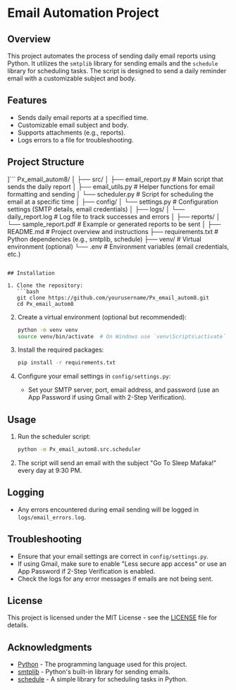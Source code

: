 # Email Automation Project

## Overview

This project automates the process of sending daily email reports using Python. It utilizes the `smtplib` library for sending emails and the `schedule` library for scheduling tasks. The script is designed to send a daily reminder email with a customizable subject and body.

## Features

- Sends daily email reports at a specified time.
- Customizable email subject and body.
- Supports attachments (e.g., reports).
- Logs errors to a file for troubleshooting.

## Project Structure


]```
Px_email_autom8/
│
├── src/
│   ├── email_report.py          # Main script that sends the daily report
│   ├── email_utils.py           # Helper functions for email formatting and sending
│   └── scheduler.py             # Script for scheduling the email at a specific time
│
├── config/
│   └── settings.py              # Configuration settings (SMTP details, email credentials)
│
├── logs/
│   └── daily_report.log         # Log file to track successes and errors
│
├── reports/
│   └── sample_report.pdf        # Example or generated reports to be sent
│
├── README.md                    # Project overview and instructions
├── requirements.txt             # Python dependencies (e.g., smtplib, schedule)
├── venv/                        # Virtual environment (optional)
└── .env                         # Environment variables (email credentials, etc.)
```

## Installation

1. Clone the repository:
   ```bash
   git clone https://github.com/yourusername/Px_email_autom8.git
   cd Px_email_autom8
   ```

2. Create a virtual environment (optional but recommended):
   ```bash
   python -m venv venv
   source venv/bin/activate  # On Windows use `venv\Scripts\activate`
   ```

3. Install the required packages:
   ```bash
   pip install -r requirements.txt
   ```

4. Configure your email settings in `config/settings.py`:
   - Set your SMTP server, port, email address, and password (use an App Password if using Gmail with 2-Step Verification).

## Usage

1. Run the scheduler script:
   ```bash
   python -m Px_email_autom8.src.scheduler
   ```

2. The script will send an email with the subject "Go To Sleep Mafaka!" every day at 9:30 PM.

## Logging

- Any errors encountered during email sending will be logged in `logs/email_errors.log`.

## Troubleshooting

- Ensure that your email settings are correct in `config/settings.py`.
- If using Gmail, make sure to enable "Less secure app access" or use an App Password if 2-Step Verification is enabled.
- Check the logs for any error messages if emails are not being sent.

## License

This project is licensed under the MIT License - see the [LICENSE](LICENSE) file for details.

## Acknowledgments

- [Python](https://www.python.org/) - The programming language used for this project.
- [smtplib](https://docs.python.org/3/library/smtplib.html) - Python's built-in library for sending emails.
- [schedule](https://schedule.readthedocs.io/en/stable/) - A simple library for scheduling tasks in Python.
